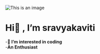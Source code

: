 ![This is an image](https://www.google.com/url?sa=i&url=https%3A%2F%2Fwww.shutterstock.com%2Fsearch%2Fgirl%2Bcoder&psig=AOvVaw1x2t1wK74hPL96xz-I6jwT&ust=1639201779498000&source=images&cd=vfe&ved=0CAsQjRxqFwoTCMiWx9TE2PQCFQAAAAAdAAAAABAD)





# Hi👋 , I’m sravyakaviti
-**👀 I’m interested in coding**
<br>
-**An Enthusiast**

